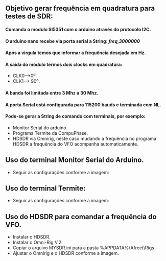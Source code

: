 
## Objetivo gerar frequência em quadratura para testes de SDR:

#### Comanda o modulo SI5351 com o arduino através do protocolo I2C.
#### O arduino nano recebe via porta serial a String:   *freq,3000000*
#### Após a virgula temos que informar a frequência desejada em Hz.
#### A saida do módulo termos dois clocks em quadratura:
- CLK0-->0º 
- CLK1--> 90º.
#### A banda foi limitada entre 3 Mhz a 30 Mhz.
#### A porta Serial está configurada para 115200 bauds e terminada com NL.
#### Pode-se gerar a String de comando com terminais, por exemplo:
- Monitor Serial do arduino.
- Programa Termite da CompuPhase.
- HDSDR via Omnirig, neste caso mudando a frequência no programa HDSDR a frequência do VFO acompanha automaticamente.
## Uso do terminal Monitor Serial do Arduino.
- Seguir as configurações conforme a imagem:

## Uso do terminal Termite:
- Seguir as configurações conforme a imagem:

## Uso do HDSDR para comandar a frequência do VFO.
- Instalar o HDSDR.
- Instalar o Omni-Rig V.2.
- Copiar o arquivo MYSDR.ini para a pasta %APPDATA%\Afreet\Rigs
- Ajustar o Omnirig e o HDSDR conforme a imagem.

